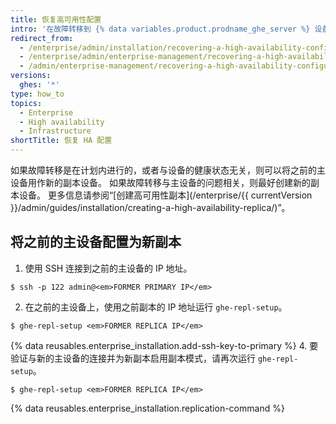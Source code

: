 ```yaml
---
title: 恢复高可用性配置
intro: '在故障转移到 {% data variables.product.prodname_ghe_server %} 设备后，您应尽快恢复冗余，而不应依赖于一台设备。'
redirect_from:
  - /enterprise/admin/installation/recovering-a-high-availability-configuration
  - /enterprise/admin/enterprise-management/recovering-a-high-availability-configuration
  - /admin/enterprise-management/recovering-a-high-availability-configuration
versions:
  ghes: '*'
type: how_to
topics:
  - Enterprise
  - High availability
  - Infrastructure
shortTitle: 恢复 HA 配置
---
```


如果故障转移是在计划内进行的，或者与设备的健康状态无关，则可以将之前的主设备用作新的副本设备。 如果故障转移与主设备的问题相关，则最好创建新的副本设备。 更多信息请参阅“[创建高可用性副本](/enterprise/{{ currentVersion }}/admin/guides/installation/creating-a-high-availability-replica/)”。

## 将之前的主设备配置为新副本

1. 使用 SSH 连接到之前的主设备的 IP 地址。
  ```shell
  $ ssh -p 122 admin@<em>FORMER PRIMARY IP</em>
  ```
2. 在之前的主设备上，使用之前副本的 IP 地址运行 `ghe-repl-setup`。
  ```shell
  $ ghe-repl-setup <em>FORMER REPLICA IP</em>
  ```
{% data reusables.enterprise_installation.add-ssh-key-to-primary %}
4. 要验证与新的主设备的连接并为新副本启用副本模式，请再次运行 `ghe-repl-setup`。
  ```shell
  $ ghe-repl-setup <em>FORMER REPLICA IP</em>
  ```
{% data reusables.enterprise_installation.replication-command %}
